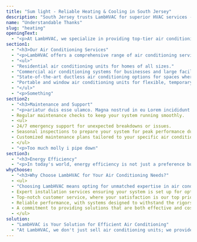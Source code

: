 ```yaml
---
title: "Sum light - Reliable Heating & Cooling in South Jersey"
description: "South Jersey trusts LambHVAC for superior HVAC services - from precise installation to thorough repairs and maintenance."
name: "Understandable Thanks"
slug: "heating"
openingText:
  - "<p>At LambHVAC, we specialize in providing top-tier air conditioning systems that cater to the diverse needs let eme be let me get hi let me beof our clients in South Jersey. Understanding the importance of a comfortable indoor environment, we deliver solutions that are not only efficient but also reliable. Our systems are designed to ensure your space remains cool and pleasant, regardless of the outdoor temperatures."
section1:
  - "<h3>Our Air Conditioning Services"
  - "<p>LambHVAC offers a comprehensive range of air conditioning services designed to meet the specific needs of every customer. Our product lineup includes:"
  - "<ul>"
  - "Residential air conditioning units for homes of all sizes."
  - "Commercial air conditioning systems for businesses and large facilities."
  - "State-of-the-art ductless air conditioning options for spaces where traditional ducted systems aren't feasible."
  - "Portable and window air conditioning units for flexible, temporary cooling solutions. Every product we offer is backed by our commitment to quality and durability, ensuring that you receive the best value for your investment."
  - "</ul>"
  - "<p>Something"
section2:
  - "<h3>Maintenance and Support"
  - "<p>ariatur duis esse ulamco. Magna nostrud in eu Lorem incididunt ut ex anim. Non nostrud anim nostrud labore laborum Lorem ad qui est eiusmod. Anim labore fugiat esse esse amet nulla in dolor."
  - Regular maintenance checks to keep your system running smoothly.
  - <ul>
  - 24/7 emergency support for unexpected breakdowns or issues.
  - Seasonal inspections to prepare your system for peak performance during summer and winter months.
  - Customized maintenance plans tailored to your specific air conditioning system and usage needs. Our dedicated team of HVAC professionals is always ready to provide prompt and efficient service, ensuring your comfort is never compromised.
  - </ul>
  - "<p>Too much molly i pipe down"
section3:
  - "<h3>Energy Efficiency"
  - "<p>In today's world, energy efficiency is not just a preference but a necessity. LambHVAC is at the forefront of offering energy-saving air conditioning systems that significantly reduce your energy costs while minimizing environmental impact. Our systems are designed to deliver optimal cooling with lower power consumption, making them a smart choice for both your wallet and the planet."
whyChoose:
  - "<h3>Why Choose LambHVAC for Your Air Conditioning Needs?"
  - <ul>
  - "Choosing LambHVAC means opting for unmatched expertise in air conditioning. We are known for:"
  - Expert installation services ensuring your system is set up for optimal performance.
  - Top-notch customer service, where your satisfaction is our top priority.
  - Reliable performance, with systems designed to withstand the rigors of South Jersey's climate.
  - A commitment to providing solutions that are both effective and cost-efficient.
  - </ul>
solution:
  - "LambHVAC is Your Solution for Efficient Air Conditioning"
  - "At LambHVAC, we don't just sell air conditioning units; we provide customized solutions that align perfectly with your specific requirements. Whether you need a robust system for a large commercial space or a compact unit for your home, our team works closely with you to identify and implement the ideal air conditioning solution. Trust us to keep your environment comfortable all year round."
---
```

